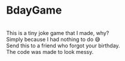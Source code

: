 # BdayGame
<br>This is a tiny joke game that I made, why? 
<br>Simply because I had nothing to do 😅
<br>Send this to a friend who forgot your birthday.
<br>The code was made to look messy.
